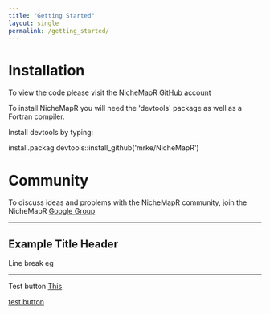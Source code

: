 ```yaml
---
title: "Getting Started"
layout: single
permalink: /getting_started/
---
```



<h1> Installation </h1>
To view the code please visit the NicheMapR <a href="http://www.github.com/mrke/NicheMapR">GitHub account</a>

To install NicheMapR you will need the 'devtools' package as well as a Fortran compiler.

Install devtools by typing:

install.packag
devtools::install_github('mrke/NicheMapR')

<h1> Community </h1>
To discuss ideas and problems with the NicheMapR community, join the NicheMapR <a href="https://groups.google.com/forum/#!forum/nichemapr">Google Group</a>

<hr align="center" size="4" color="black">
<h2> Example Title Header </h2>
Line break eg
<hr align="center" size="4" color="black">

Test button
<a href="http://github.com" class="btn btn--primary">This</a>

<a href="http://github.com" class="btn btn--info">test button</a>

